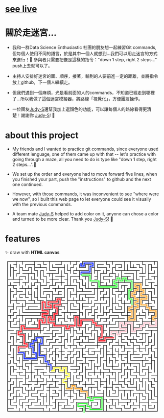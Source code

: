 # [see live](https://yuwen-c.github.io/go-through-a-maze/)

# 關於走迷宮...

- 我和一群Data Science Enthusiastic 社團的朋友想一起練習Git commands, 但每個人使用不同的語言，於是其中一個人就想到...我們可以用走迷宮的方式來進行！👏
參與者只需要把像是這樣的指令："down 1 step, right 2 steps..." push上去就可以了。

- 主持人安排好迷宮的圖、順序，接著，輪到的人要前進一定的距離，並將指令放上github，下一個人繼續走。

- 但我們遇到一個麻煩，光是看前面的人的commands，不知道已經走到哪裡了...所以我做了這個迷宮模擬器，將路線「視覺化」，方便團友操作。

- 一位團友[Judy-S](https://github.com/Judy-S)還幫我加上選顏色的功能，可以讓每個人的路線看得更清楚！謝謝你 [Judy-S](https://github.com/Judy-S)! 🤩


# about this project

- My friends and I wanted to practice git commands, since everyone used different lenguage, one of them came up with that -- let's practice with going through a maze, all you need to do is type like "down 1 step, right 2 steps...".👏

- We set up the order and everyone had to move forward five lines, when you finished your part, push the "instructions" to github and the next one continued.

- However, with those commands, it was inconvenient to see "where were we now", so I built this web page to let everyone could see it visually with the previous commands. 

- A team mate [Judy-S](https://github.com/Judy-S) helped to add color on it, anyone can chose a color and turned to be more clear. Thank you [Judy-S](https://github.com/Judy-S)! 🤩


# features
✨ draw with **HTML canvas**

<div align="center">
  <img src="maze_path.png" alt="maze path" width="500px" />
  <br>
</div>
